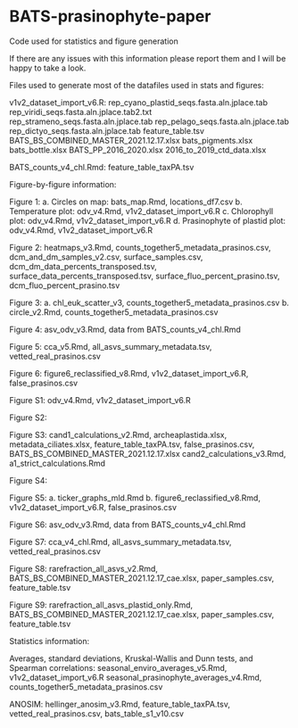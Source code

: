 # BATS-prasinophyte-paper
Code used for statistics and figure generation

If there are any issues with this information please report them and I will be happy to take a look.

Files used to generate most of the datafiles used in stats and figures:

v1v2_dataset_import_v6.R:
rep_cyano_plastid_seqs.fasta.aln.jplace.tab
rep_viridi_seqs.fasta.aln.jplace.tab2.txt
rep_strameno_seqs.fasta.aln.jplace.tab
rep_pelago_seqs.fasta.aln.jplace.tab
rep_dictyo_seqs.fasta.aln.jplace.tab
feature_table.tsv
BATS_BS_COMBINED_MASTER_2021.12.17.xlsx
bats_pigments.xlsx
bats_bottle.xlsx
BATS_PP_2016_2020.xlsx
2016_to_2019_ctd_data.xlsx

BATS_counts_v4_chl.Rmd:
feature_table_taxPA.tsv

Figure-by-figure information:

Figure 1:
a. Circles on map: bats_map.Rmd, locations_df7.csv
b. Temperature plot: odv_v4.Rmd, v1v2_dataset_import_v6.R
c. Chlorophyll plot: odv_v4.Rmd, v1v2_dataset_import_v6.R
d. Prasinophyte of plastid plot: odv_v4.Rmd, v1v2_dataset_import_v6.R

Figure 2:
heatmaps_v3.Rmd, counts_together5_metadata_prasinos.csv, dcm_and_dm_samples_v2.csv, surface_samples.csv, dcm_dm_data_percents_transposed.tsv, surface_data_percents_transposed.tsv, surface_fluo_percent_prasino.tsv, dcm_fluo_percent_prasino.tsv

Figure 3:
a. chl_euk_scatter_v3, counts_together5_metadata_prasinos.csv
b. circle_v2.Rmd, counts_together5_metadata_prasinos.csv

Figure 4:
asv_odv_v3.Rmd, data from BATS_counts_v4_chl.Rmd

Figure 5:
cca_v5.Rmd, all_asvs_summary_metadata.tsv, vetted_real_prasinos.csv

Figure 6:
figure6_reclassified_v8.Rmd, v1v2_dataset_import_v6.R, false_prasinos.csv

Figure S1:
odv_v4.Rmd, v1v2_dataset_import_v6.R

Figure S2:

Figure S3:
cand1_calculations_v2.Rmd, archeaplastida.xlsx, metadata_ciliates.xlsx, feature_table_taxPA.tsv, false_prasinos.csv, BATS_BS_COMBINED_MASTER_2021.12.17.xlsx
cand2_calculations_v3.Rmd, a1_strict_calculations.Rmd

Figure S4:

Figure S5:
a. ticker_graphs_mld.Rmd
b. figure6_reclassified_v8.Rmd, v1v2_dataset_import_v6.R, false_prasinos.csv

Figure S6:
asv_odv_v3.Rmd, data from BATS_counts_v4_chl.Rmd

Figure S7:
cca_v4_chl.Rmd, all_asvs_summary_metadata.tsv, vetted_real_prasinos.csv

Figure S8:
rarefraction_all_asvs_v2.Rmd, BATS_BS_COMBINED_MASTER_2021.12.17_cae.xlsx, paper_samples.csv, feature_table.tsv

Figure S9:
rarefraction_all_asvs_plastid_only.Rmd, BATS_BS_COMBINED_MASTER_2021.12.17_cae.xlsx, paper_samples.csv, feature_table.tsv

Statistics information:

Averages, standard deviations, Kruskal-Wallis and Dunn tests, and Spearman correlations:
seasonal_enviro_averages_v5.Rmd, v1v2_dataset_import_v6.R
seasonal_prasinophyte_averages_v4.Rmd, counts_together5_metadata_prasinos.csv

ANOSIM:
hellinger_anosim_v3.Rmd, feature_table_taxPA.tsv, vetted_real_prasinos.csv, bats_table_s1_v10.csv


